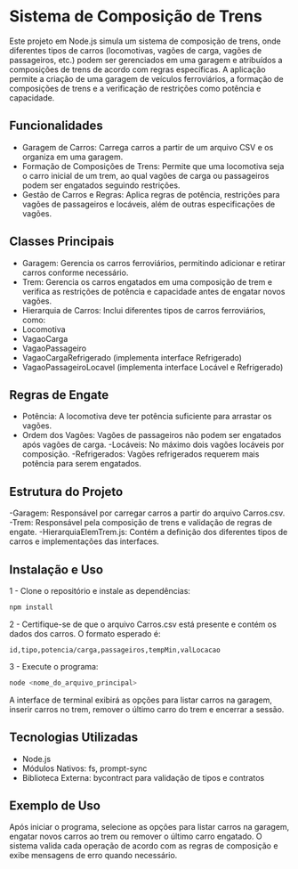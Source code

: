 # Sistema de Composição de Trens
Este projeto em Node.js simula um sistema de composição de trens, onde diferentes tipos de carros (locomotivas, vagões de carga, vagões de passageiros, etc.) podem ser gerenciados em uma garagem e atribuídos a composições de trens de acordo com regras específicas. A aplicação permite a criação de uma garagem de veículos ferroviários, a formação de composições de trens e a verificação de restrições como potência e capacidade.

## Funcionalidades
- Garagem de Carros: Carrega carros a partir de um arquivo CSV e os organiza em uma garagem.
- Formação de Composições de Trens: Permite que uma locomotiva seja o carro inicial de um trem, ao qual vagões de carga ou passageiros podem ser engatados seguindo restrições.
- Gestão de Carros e Regras: Aplica regras de potência, restrições para vagões de passageiros e locáveis, além de outras especificações de vagões.

## Classes Principais
- Garagem: Gerencia os carros ferroviários, permitindo adicionar e retirar carros conforme necessário.
- Trem: Gerencia os carros engatados em uma composição de trem e verifica as restrições de potência e capacidade antes de engatar novos vagões.
- Hierarquia de Carros: Inclui diferentes tipos de carros ferroviários, como:
- Locomotiva
- VagaoCarga
- VagaoPassageiro
- VagaoCargaRefrigerado (implementa interface Refrigerado)
- VagaoPassageiroLocavel (implementa interface Locável e Refrigerado)
  
## Regras de Engate
- Potência: A locomotiva deve ter potência suficiente para arrastar os vagões.
- Ordem dos Vagões: Vagões de passageiros não podem ser engatados após vagões de carga.
-Locáveis: No máximo dois vagões locáveis por composição.
-Refrigerados: Vagões refrigerados requerem mais potência para serem engatados.

## Estrutura do Projeto
-Garagem: Responsável por carregar carros a partir do arquivo Carros.csv.
-Trem: Responsável pela composição de trens e validação de regras de engate.
-HierarquiaElemTrem.js: Contém a definição dos diferentes tipos de carros e implementações das interfaces.

## Instalação e Uso
1 - Clone o repositório e instale as dependências:

```bash
npm install
```
2 - Certifique-se de que o arquivo Carros.csv está presente e contém os dados dos carros. O formato esperado é:

```csv
id,tipo,potencia/carga,passageiros,tempMin,valLocacao
```
3 - Execute o programa:

```bash
node <nome_do_arquivo_principal>
```
A interface de terminal exibirá as opções para listar carros na garagem, inserir carros no trem, remover o último carro do trem e encerrar a sessão.

## Tecnologias Utilizadas
- Node.js
- Módulos Nativos: fs, prompt-sync
- Biblioteca Externa: bycontract para validação de tipos e contratos

## Exemplo de Uso
Após iniciar o programa, selecione as opções para listar carros na garagem, engatar novos carros ao trem ou remover o último carro engatado. O sistema valida cada operação de acordo com as regras de composição e exibe mensagens de erro quando necessário.
